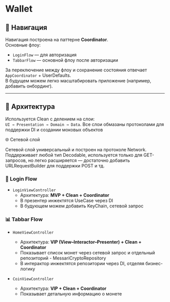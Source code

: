 # Wallet
## 🧭 Навигация

Навигация построена на паттерне **Coordinator**.  
Основные флоу:

- `LoginFlow` — для авторизация
- `TabbarFlow` — основной флоу после авторизации

За переключение между флоу и сохранение состояния отвечает `AppCoordinator` + UserDefaults.  
В будущем можем легко масштабировать приложение (например, добавить онбординг).

---

## 🧱 Архитектура

Используется Clean с делением на слои:  
`UI → Presentation → Domain → Data`.
Все слои обмазаны протоколами для поддержки DI и создании моковых объектов 

🌐 Сетевой слой

Сетевой слой универсальный и построен на протоколе Network.
Поддерживает любой тип Decodable, используется только для GET-запросов, но легко расширяется — достаточно добавить URLRequestBuilder для поддержки POST и тд.



### 🔐 Login Flow

- `LoginViewController`  
  - Архитектура: **MVP + Clean + Coordinator**
  - В презентер инжектятся UseCase через DI 
  - В будующем можем добавить KeyChain, сетевой запрос  

### 📊 Tabbar Flow

- `HomeViewController`  
  - Архитектура: **VIP (View–Interactor–Presenter) + Clean + Coordinator**
  - Показывает список монет через сетевой запрос и отдельный репозиторий - MessariCryptoRepository
  - В интерактор инжектятся репозитории через DI, отделяя бизнес-логику

- `CoinViewController`  
  - Архитектура: **VIP + Clean + Coordinator**
  - Показывает детальную информацию о монете


